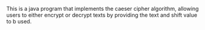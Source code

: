 This is a java program that implements the caeser cipher algorithm, allowing users to either encrypt or decrypt texts by providing the text and shift value to b used.
